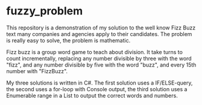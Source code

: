 # fuzzy_problem
This repository is a demonstration of my solution to the well know Fizz Buzz text many companies and agencies apply to their candidates. The problem is really easy to solve, the problem is mathematic. 

Fizz buzz is a group word game to teach about division. It take turns to count incrementally, replacing any number divisible by three with the word "fizz", and any number divisible by five with the word "buzz", and every 15th number with "FizzBuzz".

My three solutions is written in C#.
The first solution uses a IF/ELSE-query, the second uses a for-loop with Console output, the third solution uses a Enumerable range in a List to output the correct words and numbers.
